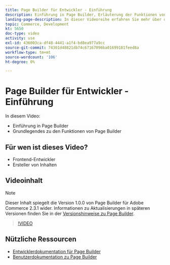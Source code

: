 ```yaml
---
title: Page Builder für Entwickler - Einführung
description: Einführung in Page Builder, Erläuterung der Funktionen von Page Builder
landing-page-description: In dieser Videoreihe erfahren Sie mehr über den Seitenaufbau und darüber, wie Sie ihn erweitern können, um eine optimale [!DNL Commerce] Storefront-Erlebnisse.
topic: Commerce, Development
kt: 5650
doc-type: video
activity: use
exl-id: 436003ca-df48-4441-a1f4-bd8ea977a9cc
source-git-commit: 74301d48821db74c67167096ba01699181feed8a
workflow-type: tm+mt
source-wordcount: '106'
ht-degree: 0%

---
```


# Page Builder für Entwickler - Einführung

In diesem Video:

- Einführung in Page Builder
- Grundlegendes zu den Funktionen von Page Builder

## Für wen ist dieses Video?

- Frontend-Entwickler
- Ersteller von Inhalten

## Videoinhalt

>[!NOTE]
>
>Dieser Inhalt spiegelt die Version 1.0.0 von Page Builder für Adobe Commerce 2.3.1 wider. Informationen zu Aktualisierungen in späteren Versionen finden Sie in der [Versionshinweise zu Page Builder](https://devdocs.magento.com/page-builder/docs/release-notes.html).

>[!VIDEO](https://video.tv.adobe.com/v/35709?quality=12&learn=on)

## Nützliche Ressourcen

- [Entwicklerdokumentation für Page Builder](https://devdocs.magento.com/page-builder/docs/index.html)
- [Benutzerdokumentation zu Page Builder](https://docs.magento.com/user-guide/cms/page-builder.html)
